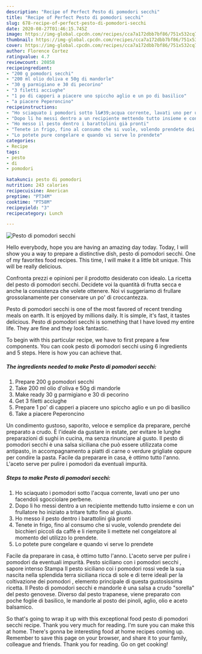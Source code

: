 ```yaml
---
description: "Recipe of Perfect Pesto di pomodori secchi"
title: "Recipe of Perfect Pesto di pomodori secchi"
slug: 678-recipe-of-perfect-pesto-di-pomodori-secchi
date: 2020-08-27T01:46:15.745Z
image: https://img-global.cpcdn.com/recipes/cca7a172dbb7bf86/751x532cq70/pesto-di-pomodori-secchi-recipe-main-photo.jpg
thumbnail: https://img-global.cpcdn.com/recipes/cca7a172dbb7bf86/751x532cq70/pesto-di-pomodori-secchi-recipe-main-photo.jpg
cover: https://img-global.cpcdn.com/recipes/cca7a172dbb7bf86/751x532cq70/pesto-di-pomodori-secchi-recipe-main-photo.jpg
author: Florence Cortez
ratingvalue: 4.7
reviewcount: 20858
recipeingredient:
- "200 g pomodori secchi"
- "200 ml olio doliva e 50g di mandorle"
- "30 g parmigiano e 30 di pecorino"
- "3 filetti acciughe"
- "1 po di capperi a piacere uno spiccho aglio e un po di basilico"
- "a piacere Peperoncino"
recipeinstructions:
- "Ho sciaquato i pomodori sotto l&#39;acqua corrente, lavati uno per uno facendoli sgocciolare perbene."
- "Dopo li ho messi dentro a un recipiente mettendo tutto insieme e con un frullatore ho iniziato a tritare tutto fino al giusto."
- "Ho messo il pesto dentro i barattolini già pronti"
- "Tenete in frigo, fino al consumo che si vuole, volendo prendete dei bicchieri piccoli da caffè e li riempite li mettete nel congelatore al momento del utilizzo lo prendete."
- "Lo potete pure congelare e quando vi serve lo prendete"
categories:
- Recipe
tags:
- pesto
- di
- pomodori

katakunci: pesto di pomodori 
nutrition: 243 calories
recipecuisine: American
preptime: "PT34M"
cooktime: "PT58M"
recipeyield: "3"
recipecategory: Lunch

---
```



![Pesto di pomodori secchi](https://img-global.cpcdn.com/recipes/cca7a172dbb7bf86/751x532cq70/pesto-di-pomodori-secchi-recipe-main-photo.jpg)

Hello everybody, hope you are having an amazing day today. Today, I will show you a way to prepare a distinctive dish, pesto di pomodori secchi. One of my favorites food recipes. This time, I will make it a little bit unique. This will be really delicious.

Confronta prezzi e opinioni per il prodotto desiderato con idealo. La ricetta del pesto di pomodori secchi. Decidete voi la quantità di frutta secca e anche la consistenza che volete ottenere. Noi vi suggeriamo di frullare grossolanamente per conservare un po&#39; di croccantezza.

Pesto di pomodori secchi is one of the most favored of recent trending meals on earth. It is enjoyed by millions daily. It is simple, it's fast, it tastes delicious. Pesto di pomodori secchi is something that I have loved my entire life. They are fine and they look fantastic.


To begin with this particular recipe, we have to first prepare a few components. You can cook pesto di pomodori secchi using 6 ingredients and 5 steps. Here is how you can achieve that.

<!--inarticleads1-->

##### The ingredients needed to make Pesto di pomodori secchi:

1. Prepare 200 g pomodori secchi
1. Take 200 ml olio d&#39;oliva e 50g di mandorle
1. Make ready 30 g parmigiano e 30 di pecorino
1. Get 3 filetti acciughe
1. Prepare 1 po&#39; di capperi a piacere uno spiccho aglio e un po di basilico
1. Take a piacere Peperoncino


Un condimento gustoso, saporito, veloce e semplice da preparare, perché preparato a crudo. È l&#39;ideale da gustare in estate, per evitare le lunghe preparazioni di sughi in cucina, ma senza rinunciare al gusto. Il pesto di pomodori secchi è una salsa siciliana che può essere utilizzata come antipasto, in accompagnamento a piatti di carne o verdure grigliate oppure per condire la pasta. Facile da preparare in casa, è ottimo tutto l&#39;anno. L&#39;aceto serve per pulire i pomodori da eventuali impurità. 

<!--inarticleads2-->

##### Steps to make Pesto di pomodori secchi:

1. Ho sciaquato i pomodori sotto l&#39;acqua corrente, lavati uno per uno facendoli sgocciolare perbene.
1. Dopo li ho messi dentro a un recipiente mettendo tutto insieme e con un frullatore ho iniziato a tritare tutto fino al giusto.
1. Ho messo il pesto dentro i barattolini già pronti
1. Tenete in frigo, fino al consumo che si vuole, volendo prendete dei bicchieri piccoli da caffè e li riempite li mettete nel congelatore al momento del utilizzo lo prendete.
1. Lo potete pure congelare e quando vi serve lo prendete


Facile da preparare in casa, è ottimo tutto l&#39;anno. L&#39;aceto serve per pulire i pomodori da eventuali impurità. Pesto siciliano con i pomodori secchi , sapore intenso Stampa Il pesto siciliano coi i pomodori rossi vede la sua nascita nella splendida terra siciliana ricca di sole e di terre ideali per la coltivazione dei pomodori , elemento principale di questa gustosissima ricetta. Il Pesto di pomodori secchi e mandorle è una salsa a crudo &#34;sorella&#34; del pesto genovese. Diverso dal pesto trapanese, viene preparato con poche foglie di basilico, le mandorle al posto dei pinoli, aglio, olio e aceto balsamico. 

So that's going to wrap it up with this exceptional food pesto di pomodori secchi recipe. Thank you very much for reading. I'm sure you can make this at home. There's gonna be interesting food at home recipes coming up. Remember to save this page on your browser, and share it to your family, colleague and friends. Thank you for reading. Go on get cooking!
